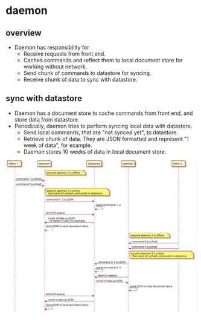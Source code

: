 # daemon

## overview

* Daemon has responsibility for
  * Receive requests from front end.
  * Caches commands and reflect them to local document store for working without network.
  * Send chunk of commands to datastore for syncing.
  * Receive chunk of data to sync with datastore.

## sync with datastore

* Daemon has a document store to cache commands from front end, and store data from datastore.
* Periodically, daemon tries to perform syncing local data with datastore.
  * Send local commands, that are "not synced yet", to datastore.
  * Retrieve chunk of data. They are JSON formatted and represent "1 week of data", for example.
  * Daemon stores 10 weeks of data in local document store.

![sync.svg](./uml/sync.svg)

